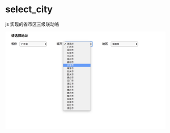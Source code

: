 # select_city
js 实现的省市区三级联动咯


![Aaron Swartz](https://raw.githubusercontent.com/EvaLsm/select_city/master/lib/1.png)
